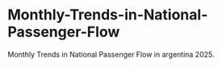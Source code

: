 # Monthly-Trends-in-National-Passenger-Flow
Monthly Trends in National Passenger Flow in argentina 2025. 
